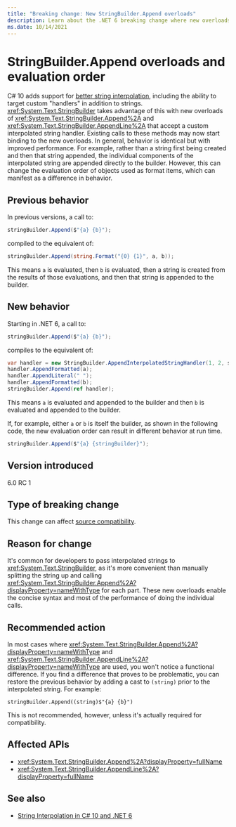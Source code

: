 ```yaml
---
title: "Breaking change: New StringBuilder.Append overloads"
description: Learn about the .NET 6 breaking change where new overloads were added to StringBuilder.Append and StringBuilder.AppendLine that may result in different run-time behavior.
ms.date: 10/14/2021
---
```

# StringBuilder.Append overloads and evaluation order

C# 10 adds support for [better string interpolation](https://devblogs.microsoft.com/dotnet/string-interpolation-in-c-10-and-net-6/), including the ability to target custom "handlers" in addition to strings. <xref:System.Text.StringBuilder> takes advantage of this with new overloads of <xref:System.Text.StringBuilder.Append%2A> and <xref:System.Text.StringBuilder.AppendLine%2A> that accept a custom interpolated string handler. Existing calls to these methods may now start binding to the new overloads. In general, behavior is identical but with improved performance. For example, rather than a string first being created and then that string appended, the individual components of the interpolated string are appended directly to the builder. However, this can change the evaluation order of objects used as format items, which can manifest as a difference in behavior.

## Previous behavior

In previous versions, a call to:

```csharp
stringBuilder.Append($"{a} {b}");
```

compiled to the equivalent of:

```csharp
stringBuilder.Append(string.Format("{0} {1}", a, b));
```

This means `a` is evaluated, then `b` is evaluated, then a string is created from the results of those evaluations, and then that string is appended to the builder.

## New behavior

Starting in .NET 6, a call to:

```csharp
stringBuilder.Append($"{a} {b}");
```

compiles to the equivalent of:

```csharp
var handler = new StringBuilder.AppendInterpolatedStringHandler(1, 2, stringBuilder);
handler.AppendFormatted(a);
handler.AppendLiteral(" ");
handler.AppendFormatted(b);
stringBuilder.Append(ref handler);
```

This means `a` is evaluated and appended to the builder and then `b` is evaluated and appended to the builder.

If, for example, either `a` or `b` is itself the builder, as shown in the following code, the new evaluation order can result in different behavior at run time.

```csharp
stringBuilder.Append($"{a} {stringBuilder}");
```

## Version introduced

6.0 RC 1

## Type of breaking change

This change can affect [source compatibility](../../categories.md#source-compatibility).

## Reason for change

It's common for developers to pass interpolated strings to <xref:System.Text.StringBuilder>, as it's more convenient than manually splitting the string up and calling <xref:System.Text.StringBuilder.Append%2A?displayProperty=nameWithType> for each part. These new overloads enable the concise syntax and most of the performance of doing the individual calls.

## Recommended action

In most cases where <xref:System.Text.StringBuilder.Append%2A?displayProperty=nameWithType> and <xref:System.Text.StringBuilder.AppendLine%2A?displayProperty=nameWithType> are used, you won't notice a functional difference. If you find a difference that proves to be problematic, you can restore the previous behavior by adding a cast to `(string)` prior to the interpolated string. For example:

`stringBuilder.Append((string)$"{a} {b}")`

This is not recommended, however, unless it's actually required for compatibility.

## Affected APIs

- <xref:System.Text.StringBuilder.Append%2A?displayProperty=fullName>
- <xref:System.Text.StringBuilder.AppendLine%2A?displayProperty=fullName>

## See also

- [String Interpolation in C# 10 and .NET 6](https://devblogs.microsoft.com/dotnet/string-interpolation-in-c-10-and-net-6/)
